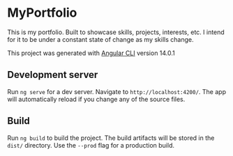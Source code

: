 # MyPortfolio

This is my portfolio. Built to showcase skills, projects, interests, etc. I intend for it to be under a constant state of change as my skills change.

This project was generated with [Angular CLI](https://github.com/angular/angular-cli) version 14.0.1

## Development server

Run `ng serve` for a dev server. Navigate to `http://localhost:4200/`. The app will automatically reload if you change any of the source files.

## Build

Run `ng build` to build the project. The build artifacts will be stored in the `dist/` directory. Use the `--prod` flag for a production build.





